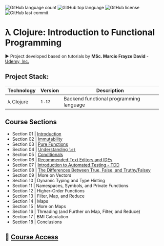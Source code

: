 ![GitHub language count](https://img.shields.io/github/languages/count/souzafcharles/Clojure-Functional-Programming)
![GitHub top language](https://img.shields.io/github/languages/top/souzafcharles/Clojure-Functional-Programming)
![GitHub license](https://img.shields.io/github/license/souzafcharles/Clojure-Functional-Programming)
![GitHub last commit](https://img.shields.io/github/last-commit/souzafcharles/Clojure-Functional-Programming)

# λ Clojure: Introduction to Functional Programming

▶️ Project developed based on tutorials by **MSc. Marcio Frayze David** - [Udemy, Inc.](https://www.udemy.com/)

## Project Stack:
| Technology                | Version   | Description                                                                                     |
|---------------------------|-----------|-------------------------------------------------------------------------------------------------|
| λ Clojure                 | `1.12`    | Backend functional programming language                                                         |

## Course Sections

- Section 01 | [Introduction](https://github.com/souzafcharles/Clojure-Functional-Programming/tree/main/Section_A1_Introduction)
- Section 02 | [Immutability](https://github.com/souzafcharles/Clojure-Functional-Programming/tree/main/Section_B2_Immutability)
- Section 03 | [Pure Functions](https://github.com/souzafcharles/Clojure-Functional-Programming/tree/main/Section_C3_Pure_Functions)
- Section 04 | [Understanding `let`](https://github.com/souzafcharles/Clojure-Functional-Programming/tree/main/Section_D4_Understanding_let)
- Section 05 | [Conditionals](https://github.com/souzafcharles/Clojure-Functional-Programming/tree/main/Section_E5_Conditionals)
- Section 06 | [Recommended Text Editors and IDEs]()
- Section 07 | [Introduction to Automated Testing - TDD](https://github.com/souzafcharles/Clojure-Functional-Programming/tree/main/Section_G07_Introduction_to_Automated_Testing_TDD)
- Section 08 | [The Differences Between True, False, and Truthy/Falsey](https://github.com/souzafcharles/Clojure-Functional-Programming/tree/main/Section_H08_The_Differences_Between_True_False_and_TruthyFalsey)
- Section 09 | More on Vectors
- Section 10 | Dynamic Typing and Type Hinting
- Section 11 | Namespaces, Symbols, and Private Functions
- Section 12 | Higher-Order Functions
- Section 13 | Filter, Map, and Reduce
- Section 14 | Maps
- Section 15 | More on Maps
- Section 16 | Threading (and Further on Map, Filter, and Reduce)
- Section 17 | BMI Calculation
- Section 18 | Conclusions

## 🔗 [Course Access](https://www.udemy.com/course/clojure-introducao-a-programacao-funcional/)
